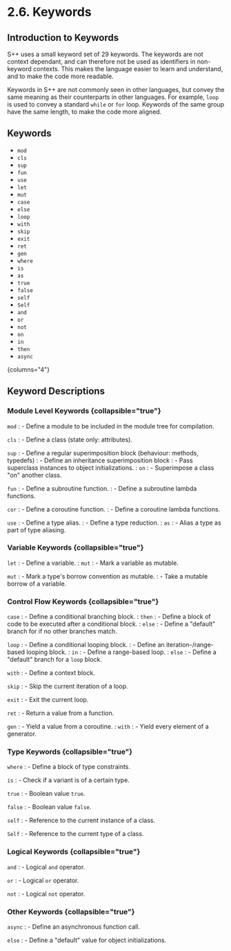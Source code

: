 # 2.6. Keywords

<primary-label ref="header-label"/>

<secondary-label ref="doc-complete"/>

<secondary-label ref="doc-subj-update"/>

## Introduction to Keywords

S++ uses a small keyword set of 29 keywords. The keywords are not context dependant, and can therefore not be used as
identifiers in non-keyword contexts. This makes the language easier to learn and understand, and to make the code more
readable.

Keywords in S++ are not commonly seen in other languages, but convey the same meaning as their counterparts in other
languages. For example, `loop` is used to convey a standard `while` or `for` loop. Keywords of the same group have the
same length, to make the code more aligned.

## Keywords

- `mod`
- `cls`
- `sup`
- `fun`
- `use`
- `let`
- `mut`
- `case`
- `else`
- `loop`
- `with`
- `skip`
- `exit`
- `ret`
- `gen`
- `where`
- `is`
- `as`
- `true`
- `false`
- `self`
- `Self`
- `and`
- `or`
- `not`
- `on`
- `in`
- `then`
- `async`

{columns="4"}

## Keyword Descriptions

### Module Level Keywords {collapsible="true"}

`mod`
: - Define a module to be included in the module tree for compilation.

`cls`
: - Define a class (state only: attributes).

`sup`
: - Define a regular superimposition block (behaviour: methods, typedefs)
: - Define an inheritance superimposition block
: - Pass superclass instances to object initializations.
: `on`
: - Superimpose a class "on" another class.

`fun`
: - Define a subroutine function.
: - Define a subroutine lambda functions.

`cor`
: - Define a coroutine function.
: - Define a coroutine lambda functions.

`use`
: - Define a type alias.
: - Define a type reduction.
: `as`
: - Alias a type as part of type aliasing.

### Variable Keywords {collapsible="true"}

`let`
: - Define a variable.
: `mut`
: - Mark a variable as mutable.

`mut`
: - Mark a type's borrow convention as mutable.
: - Take a mutable borrow of a variable.

### Control Flow Keywords {collapsible="true"}

`case`
: - Define a conditional branching block.
: `then`
: - Define a block of code to be executed after a conditional block.
: `else`
: - Define a "default" branch for if no other branches match.

`loop`
: - Define a conditional looping block.
: - Define an iteration-/range-based looping block.
: `in`
: - Define a range-based loop.
: `else`
: - Define a "default" branch for a `loop` block.

`with`
: - Define a context block.

`skip`
: - Skip the current iteration of a loop.

`exit`
: - Exit the current loop.

`ret`
: - Return a value from a function.

`gen`
: - Yield a value from a coroutine.
: `with`
: - Yield every element of a generator.

### Type Keywords {collapsible="true"}

`where`
: - Define a block of type constraints.

`is`
: - Check if a variant is of a certain type.

`true`
: - Boolean value `true`.

`false`
: - Boolean value `false`.

`self`
: - Reference to the current instance of a class.

`Self`
: - Reference to the current type of a class.

### Logical Keywords {collapsible="true"}

`and`
: - Logical `and` operator.

`or`
: - Logical `or` operator.

`not`
: - Logical `not` operator.

### Other Keywords {collapsible="true"}

`async`
: - Define an asynchronous function call.

`else`
: - Define a "default" value for object initializations.

